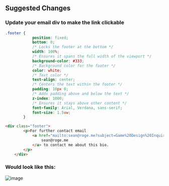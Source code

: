 ## Suggested Changes

### Update your email div to make the link clickable

```css
.footer {
            position: fixed;
            bottom: 0;
            /* Locks the footer at the bottom */
            width: 100%;
            /* Ensures it spans the full width of the viewport */
            background-color: #333;
            /* Background color for the footer */
            color: white;
            /* Text color */
            text-align: center;
            /* Centers the text within the footer */
            padding: 10px 0;
            /* Adds padding above and below the text */
            z-index: 1000;
            /* Ensures it stays above other content */
            font-family: Arial, Verdana, sans-serif;
            font-size: 1.5vw;
        }

```


```html
<div class="footer">
        <p>For further contact email
            <a href="mailto:sean@roge.me?subject=Game%20Design%20Inquiry">
                sean@roge.me
            </a> to contact me about this bio.
        </p>
    </div>
```

### Would look like this:

![image](https://github.com/chrisroge/portfolio-assistance/assets/782671/7f328e01-ba43-4a78-a4a9-c92ffaa39e72)


  
